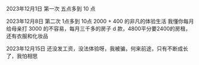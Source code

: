 2023年12月1日 第一次 五点多到 10 点

2023年12月8日 第二次 1点多到 10点 2000 + 400 的非凡的体验生活
我懂你每月给母亲打 3000 的不容易，每月三千多的房子 d 款，4800平分要2400的房租，还有衣服和化妆品

2023年12月15日 还没发工资，没法体验呀，我被骗，何来前途，只有不断成长了，我怕相思
